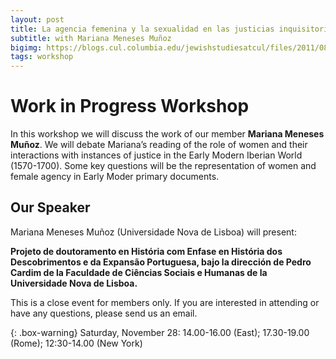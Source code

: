 ```yaml
---
layout: post
title: La agencia femenina y la sexualidad en las justicias inquisitorial y eclesiástica en Lisboa (1570-1700)
subtitle: with Mariana Meneses Muñoz
bigimg: https://blogs.cul.columbia.edu/jewishstudiesatcul/files/2011/08/GEN_MS_221_012b.jpg
tags: workshop
---
```


# Work in Progress Workshop

In this workshop we will discuss the work of our member **Mariana Meneses Muñoz**. We will debate Mariana’s reading of the role of women and their interactions with instances of justice in the Early Modern Iberian World (1570-1700).
Some key questions will be the representation of women and female agency in Early Moder primary documents.

## Our Speaker

Mariana Meneses Muñoz (Universidade Nova de Lisboa) will present:

**Projeto de doutoramento en História com Enfase en História dos Descobrimentos e da Expansão Portuguesa, bajo la dirección de Pedro Cardim de la Faculdade de Ciências Sociais e Humanas de la Universidade Nova de Lisboa.**

This is a close event for members only.  If you are interested in attending or have any questions, please send us an email.   

{: .box-warning} 
Saturday, November 28: 14.00-16.00 (East); 17.30-19.00 (Rome); 12:30-14.00 (New York)
